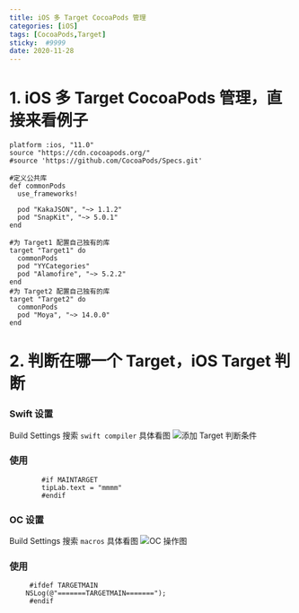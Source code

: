 ```yaml
---
title: iOS 多 Target CocoaPods 管理
categories: [iOS]
tags: [CocoaPods,Target]
sticky:  #9999
date: 2020-11-28
---
```


# 1. iOS 多 Target CocoaPods 管理，直接来看例子
```
platform :ios, "11.0"
source "https://cdn.cocoapods.org/"
#source 'https://github.com/CocoaPods/Specs.git'

#定义公共库
def commonPods
  use_frameworks!

  pod "KakaJSON", "~> 1.1.2"
  pod "SnapKit", "~> 5.0.1"
end

#为 Target1 配置自己独有的库
target "Target1" do
  commonPods
  pod "YYCategories"
  pod "Alamofire", "~> 5.2.2"
end
#为 Target2 配置自己独有的库
target "Target2" do
  commonPods
  pod "Moya", "~> 14.0.0"
end

```
# 2. 判断在哪一个 Target，iOS Target 判断
### Swift 设置 
Build Settings 搜索 `swift compiler` 具体看图
![添加 Target 判断条件](https://upload-images.jianshu.io/upload_images/2331323-da3235308811d72b.png?imageMogr2/auto-orient/strip%7CimageView2/2/w/1240)

### 使用
```
        #if MAINTARGET
        tipLab.text = "mmmm"
        #endif
```

### OC 设置 
Build Settings 搜索 `macros` 具体看图
![OC 操作图](https://upload-images.jianshu.io/upload_images/2331323-3ae5817bcb53187d.png?imageMogr2/auto-orient/strip%7CimageView2/2/w/1240)

### 使用
```
     #ifdef TARGETMAIN
    NSLog(@"=======TARGETMAIN=======");
     #endif
```
